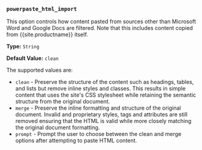 ### `powerpaste_html_import`

This option controls how content pasted from sources other than Microsoft Word and Google Docs are filtered. Note that this includes content copied from {{site.productname}} itself.

**Type:** `String`

**Default Value:** `clean`

The supported values are:

* `clean` - Preserve the structure of the content such as headings, tables, and lists but remove inline styles and classes. This results in simple content that uses the site's CSS stylesheet while retaining the semantic structure from the original document.
* `merge` - Preserve the inline formatting and structure of the original document. Invalid and proprietary styles, tags and attributes are still removed ensuring that the HTML is valid while more closely matching the original document formatting.
* `prompt` - Prompt the user to choose between the clean and merge options after attempting to paste HTML content.
